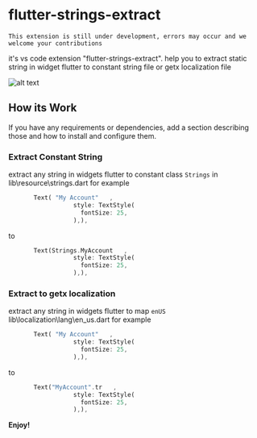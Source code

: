 # flutter-strings-extract 
```This extension is still under development, errors may occur and we welcome your contributions```

it's vs code extension "flutter-strings-extract". help you to extract static string  in widget flutter  to  constant string file or  getx localization file 

![alt text](code_action_menu.png "Title")



## How its Work

If you have any requirements or dependencies, add a section describing those and how to install and configure them.

### Extract Constant String

 extract any string  in  widgets flutter  to constant class `Strings` in lib\resource\strings.dart
    for example

  ```dart
         Text( "My Account"   ,
                    style: TextStyle(
                      fontSize: 25,
                    ),),
 ```

to 

  ```dart
         Text(Strings.MyAccount   ,
                    style: TextStyle(
                      fontSize: 25,
                    ),),
 ```



### Extract to getx localization  

 extract any string  in  widgets flutter  to map `enUS`  lib\localization\lang\en_us.dart
    for example

  ```dart
         Text( "My Account"   ,
                    style: TextStyle(
                      fontSize: 25,
                    ),),
 ```

to 

  ```dart
         Text("MyAccount".tr   ,
                    style: TextStyle(
                      fontSize: 25,
                    ),),
 ```



**Enjoy!**
